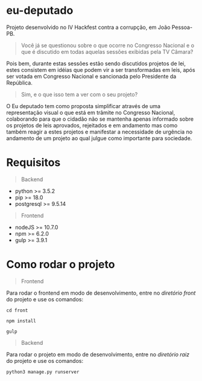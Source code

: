 # eu-deputado
Projeto desenvolvido no IV Hackfest contra a corrupção, em João Pessoa-PB.

>Você já se questionou sobre o que ocorre no Congresso Nacional e o que é discutido em todas aquelas sessões exibidas pela TV Câmara?

Pois bem, durante estas sessões estão sendo discutidos projetos de lei, estes consistem em idéias que podem vir a ser transformadas em leis, após ser votada em Congresso Nacional e sancionada pelo Presidente da República. 

>Sim, e o que isso tem a ver com o seu projeto?

O Eu deputado tem como proposta simplificar através de uma representação visual o que está em trâmite no Congresso Nacional, colaborando para que o cidadão não se mantenha apenas informado sobre os projetos de leis aprovados, rejeitados e em andamento mas como também reagir a estes projetos e manifestar a necessidade de urgência no andamento de um projeto ao qual julgue como importante para sociedade.

# Requisitos

>Backend

* python >= 3.5.2
* pip >= 18.0
* postgresql >= 9.5.14

>Frontend

* nodeJS >= 10.7.0
* npm >= 6.2.0
* gulp >= 3.9.1


# Como rodar o projeto

>Frontend

Para rodar o frontend em modo de desenvolvimento, entre no *diretório front* do projeto e use os comandos:

`cd front`

`npm install`

`gulp`


>Backend

Para rodar o projeto em modo de desenvolvimento, entre no *diretório raiz* do projeto e use os comandos:

`python3 manage.py runserver`
